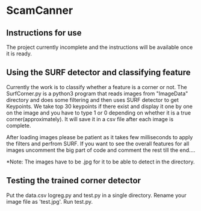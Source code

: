 # ScamCanner

## Instructions for use

The project currently incomplete and the instructions will be available once it is ready.

## Using the SURF detector and classifying feature

Currently the work is to classify whether a feature is a corner or not. The SurfCorner.py is a python3 program that reads images from "ImageData" directory and does some filtering and then uses SURF detector to get Keypoints. We take top 30 keypoints if there exist and display it one by one on the image and you have to type 1 or 0 depending on whether it is a true corner(approximately). It will save it in a csv file after each image is complete.

After loading images please be patient as it takes few milliseconds to apply the filters and perfrom SURF. If you want to see the overall features for all images uncomment the big part of code and comment the rest till the end....

*Note: The images have to be .jpg for it to be able to detect in the directory.

## Testing the trained corner detector

Put the data.csv logreg.py and test.py in a single directory. Rename your image file as 'test.jpg'. Run test.py.
